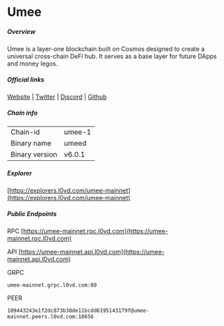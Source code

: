 # Umee


##### Overview
Umee is a layer-one blockchain built on Cosmos designed to create a universal cross-chain DeFi hub. It serves as a base layer for future DApps and money legos.


##### Official links
[Website](https://umee.cc/) | [Twitter](https://twitter.com/Umee_CrossChain) | [Discord](https://discord.gg/umee) | [Github](https://github.com/umee-network)

##### Chain info

|  |  |
| ------ | ------ |
| Chain-id | umee-1 |
| Binary name | umeed |
| Binary version | v6.0.1 |

##### Explorer
[https://explorers.l0vd.com/umee-mainnet](https://explorers.l0vd.com/umee-mainnet)

##### Public Endpoints
RPC
[https://umee-mainnet.rpc.l0vd.com](https://umee-mainnet.rpc.l0vd.com)

API
[https://umee-mainnet.api.l0vd.com](https://umee-mainnet.api.l0vd.com)

GRPC
```
umee-mainnet.grpc.l0vd.com:80
```

PEER
```
109443243e1f2dc873b38de11bcdd6195143179f@umee-mainnet.peers.l0vd.com:10656
```
